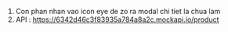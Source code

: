 1. Con phan nhan vao icon eye de zo ra modal chi tiet la chua lam
2. API : https://6342d46c3f83935a784a8a2c.mockapi.io/product
